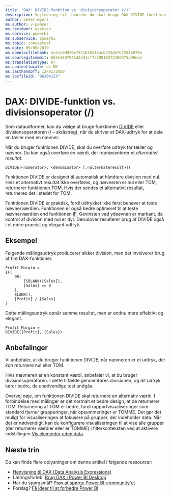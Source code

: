 ```yaml
---
title: 'DAX: DIVIDE-funktion vs. divisionsoperator (/)'
description: Vejledning til, hvornår du skal bruge DAX DIVIDE-funktionen.
author: peter-myers
ms.author: v-pemyer
ms.reviewer: asaxton
ms.service: powerbi
ms.subservice: powerbi
ms.topic: conceptual
ms.date: 09/09/2019
ms.openlocfilehash: ece1c0d939ef521b20142acb753de7b7554e870a
ms.sourcegitcommit: 653e18d7041d3dd1cf7a38010372366975a98eae
ms.translationtype: HT
ms.contentlocale: da-DK
ms.lasthandoff: 12/01/2020
ms.locfileid: "96394123"
---
```

# <a name="dax-divide-function-vs-divide-operator-"></a>DAX: DIVIDE-funktion vs. divisionsoperator (/)

Som dataudformer, kan du vælge at bruge funktionen [DIVIDE](/dax/divide-function-dax) eller divisionsoperatoren (/ – skråstreg), når du skriver et DAX-udtryk for at dele en tæller med en nævner.

Når du bruger funktionen DIVIDE, skal du overføre udtryk for tæller og nævner. Du kan også overføre en værdi, der repræsenterer et _alternativt resultat_.

```dax
DIVIDE(<numerator>, <denominator> [,<alternateresult>])
```

Funktionen DIVIDE er designet til automatisk at håndtere division med nul. Hvis et alternativt resultat ikke overføres, og nævneren er nul eller TOM, returnerer funktionen TOM. Hvis der sendes et alternativt resultat, returneres det i stedet for TOM.

Funktionen DIVIDE er praktisk, fordi udtrykket ikke først behøver at teste nævnerværdien. Funktionen er også bedre optimeret til at teste nævnerværdien end funktionen [IF](/dax/if-function-dax). Gevinsten ved ydeevnen er markant, da kontrol af division med nul er dyr. Derudover resulterer brug af DIVIDE også i et mere præcist og elegant udtryk.

## <a name="example"></a>Eksempel

Følgende målingsudtryk producerer sikker division, men det involverer brug af fire DAX-funktioner.

```dax
Profit Margin =
IF(
    OR(
        ISBLANK([Sales]),
        [Sales] == 0
    ),
    BLANK(),
    [Profit] / [Sales]
)
```

Dette målingsudtryk opnår samme resultat, men er endnu mere effektivt og elegant.

```dax
Profit Margin =
DIVIDE([Profit], [Sales])
```

## <a name="recommendations"></a>Anbefalinger

Vi anbefaler, at du bruger funktionen DIVIDE, når nævneren er et udtryk, der _kan_ returnere nul eller TOM.

Hvis nævneren er en konstant værdi, anbefaler vi, at du bruger divisionsoperatoren. I dette tilfælde gennemføres divisionen, og dit udtryk kører bedre, da unødvendige test undgås.

Overvej nøje, om funktionen DIVIDE skal returnere en alternativ værdi. I forbindelse med målinger er det normalt et bedre design, at de returnerer TOM. Returnering af TOM er bedre, fordi rapportvisualiseringer som standard fjerner grupperinger, når opsummeringer er TOMME. Det gør det muligt for visualiseringen at fokusere på grupper, der indeholder data. Når det er nødvendigt, kan du konfigurere visualiseringen til at vise alle grupper (der returnerer værdier eller er TOMME) i filterkonteksten ved at aktivere indstillingen [Vis elementer uden data](../create-reports/desktop-show-items-no-data.md).

## <a name="next-steps"></a>Næste trin

Du kan finde flere oplysninger om denne artikel i følgende ressourcer:

- [Henvisning til DAX (Data Analysis Expressions)](/dax/)
- Læringsforløb: [Brug DAX i Power BI Desktop](/learn/paths/dax-power-bi/)
- Har du spørgsmål? [Prøv at spørge Power BI-community'et](https://community.powerbi.com/)
- Forslag? [Få ideer til at forbedre Power BI](https://ideas.powerbi.com)